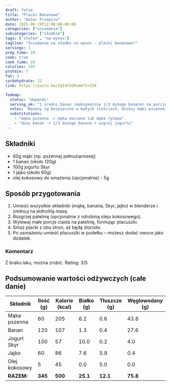 ```yaml
---
draft: false
title: "Placki Bananowe"
author: "Autor Przepisu"
date: 2025-06-19T12:00:00-00:00
categories: ["sniadania"]
subcategories: ["słodkie"]
tags: ["stefan", "na-wynos"]
tagline: "Śniadanie na słodko na wynos - placki bananowe!"
servings: 1
prep_time: 10
cook: true
cook_time: 10
calories: 145
protein: 7
fat: 3
carbohydrate: 22
link: https://youtu.be/3qI4Y5dRumA?t=254

fodmap:
  status: "depends"
  serving_ok: "1 średni banan (maksymalnie 1/3 dużego banana) na porcję"
  notes: "Banany są bezpieczne w małych ilościach. Unikaj mąki pszennej w dużych ilościach."
  substitutions:
    - "mąka pszenna -> mąka owsiana lub mąka ryżowa"
    - "duży banan -> 1/3 dużego banana + więcej jogurtu"
---
```


## Składniki
- 60g mąki (np. pszennej pełnoziarnistej)
- 1 banan (około 120g)
- 100g jogurtu Skyr
- 1 jajko (około 60g)
- olej kokosowy do smażenia (opcjonalnie) - 5g

## Sposób przygotowania

1. Umieść wszystkie składniki (mąkę, banana, Skyr, jajko) w blenderze i zmiksuj na jednolitą masę.
2. Rozgrzej patelnię (opcjonalnie z odrobiną oleju kokosowego).
3. Wylewaj małe porcje ciasta na patelnię, formując placuszki.
4. Smaż placki z obu stron, aż będą złociste.
5. Po usmażeniu umieść placuszki w pudełku – możesz dodać owoce jako dodatek.

### Komentarz
Z braku laku, można zrobić. Rating: 3/5

## Podsumowanie wartości odżywczych (całe danie)

| Składnik         | Ilość (g) | Kalorie (kcal) | Białko (g) | Tłuszcze (g) | Węglowodany (g) |
|------------------|-----------|---------------|------------|--------------|-----------------|
| Mąka pszenna     | 60        | 205           | 6.2        | 0.6          | 43.8            |
| Banan            | 120       | 107           | 1.3        | 0.4          | 27.6            |
| Jogurt Skyr      | 100       | 57            | 10.0       | 0.2          | 4.0             |
| Jajko            | 60        | 86            | 7.6        | 5.9          | 0.4             |
| Olej kokosowy    | 5         | 45            | 0.0        | 5.0          | 0.0             |
| **RAZEM:**       | **345**   | **500**       | **25.1**   | **12.1**     | **75.8**        |

